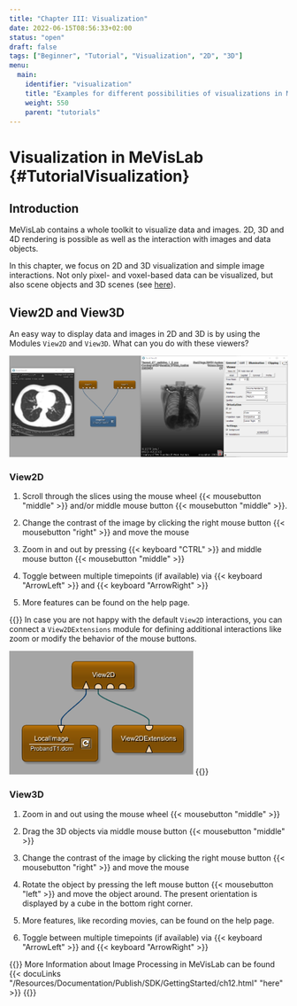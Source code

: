 ```yaml
---
title: "Chapter III: Visualization"
date: 2022-06-15T08:56:33+02:00
status: "open"
draft: false
tags: ["Beginner", "Tutorial", "Visualization", "2D", "3D"]
menu: 
  main:
    identifier: "visualization"
    title: "Examples for different possibilities of visualizations in MeVisLab."
    weight: 550
    parent: "tutorials"
---
```

# Visualization in MeVisLab {#TutorialVisualization}
## Introduction
MeVisLab contains a whole toolkit to visualize data and images. 2D, 3D and 4D rendering is possible as well as the interaction with images and data objects.

In this chapter, we focus on 2D and 3D visualization and simple image interactions. Not only pixel- and voxel-based data can be visualized, but also scene objects and 3D scenes (see [here](/tutorials/openinventor#TutorialOpenInventorModules)).

## View2D and View3D

An easy way to display data and images in 2D and 3D is by using the Modules `View2D` and `View3D`. What can you do with these viewers?

![View2D and View3D](/images/tutorials/visualization/V0.png "View2D and View3D")

### View2D

1. Scroll through the slices using the mouse wheel {{< mousebutton "middle" >}}  and/or middle mouse button {{< mousebutton "middle" >}}.

2. Change the contrast of the image by clicking the right mouse button {{< mousebutton "right" >}} and move the mouse

3. Zoom in and out by pressing {{< keyboard "CTRL" >}} and middle mouse button {{< mousebutton "middle" >}}

4. Toggle between multiple timepoints (if available) via {{< keyboard "ArrowLeft" >}} and {{< keyboard "ArrowRight" >}}

5. More features can be found on the help page.

{{<alert class="info" caption="Additional Information">}}
In case you are not happy with the default `View2D` interactions, you can connect a `View2DExtensions` module for defining additional interactions like zoom or modify the behavior of the mouse buttons.

![View2DExtensions](/images/tutorials/visualization/V0a.png "View2DExtensions")
{{</alert>}}

### View3D

1. Zoom in and out using the mouse wheel {{< mousebutton "middle" >}}

2. Drag the 3D objects via middle mouse button {{< mousebutton "middle" >}}

3. Change the contrast of the image by clicking the right mouse button {{< mousebutton "right" >}} and move the mouse

4. Rotate the object by pressing the left mouse button {{< mousebutton "left" >}} and move the object around. The present orientation is displayed by a cube in the bottom right corner.

5. More features, like recording movies, can be found on the help page.

6. Toggle between multiple timepoints (if available) via {{< keyboard "ArrowLeft" >}} and {{< keyboard "ArrowRight" >}}

{{<alert class="info" caption="Additional Information">}}
More Information about Image Processing in MeVisLab can be found {{< docuLinks "/Resources/Documentation/Publish/SDK/GettingStarted/ch12.html" "here" >}}
{{</alert>}}
